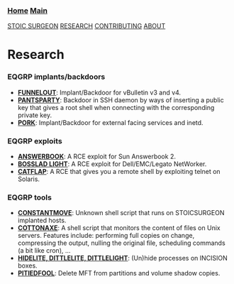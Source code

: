 ### [Home](https://CybernetiX-S3C.github.io)   [Main](https://CybernetiX-S3C.github.io/main)

[STOIC SURGEON](https://CybernetiX-S3C.github.io/main/stoicsurgeon)
[RESEARCH](https://CybernetiX-S3C.github.io/main/stoicsurgeon/research)
[CONTRIBUTING](https://CybernetiX-S3C.github.io/main/stoicsurgeon/contrib)
[ABOUT](https://CybernetiX-S3C.github.io/main/stoicsurgeon/about)

# Research

### EQGRP implants/backdoors

* **[FUNNELOUT](implants/funnelout.md)**: Implant/Backdoor for vBulletin v3 and v4.
* **[PANTSPARTY](implants/pantsparty.md)**: Backdoor in SSH daemon by ways of inserting a public key that gives a root shell when connecting with the corresponding private key.
* **[PORK](implants/pork.md)**: Implant/Backdoor for external facing services and inetd.

### EQGRP exploits

* **[ANSWERBOOK](exploits/answerbook.md)**: A RCE exploit for Sun Answerbook 2.
* **[BOSSLAD LIGHT](exploits/bl_light.md)**: A RCE exploit for Dell/EMC/Legato NetWorker.
* **[CATFLAP](exploits/catflap.md)**: A RCE that gives you a remote shell by exploiting telnet on Solaris.

### EQGRP tools

* **[CONSTANTMOVE](tools/constantmove.md)**: Unknown shell script that runs on STOICSURGEON implanted hosts.
* **[COTTONAXE](tools/cottonaxe.md)**: A shell script that monitors the content of files on Unix servers. Features include: performing full copies on change, compressing the output, nulling the original file, scheduling commands (a bit like cron), ...
* **[HIDELITE, DITTLELITE, DITTLELIGHT](tools/hidelite.md)**: (Un)hide processes on INCISION boxes.
* **[PITIEDFOOL](tools/pitiedfool.md)**: Delete MFT from partitions and volume shadow copies.
